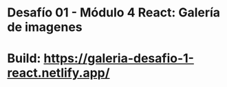 # Desafío 01 - Módulo 4 React: Galería de imagenes
# Build: https://galeria-desafio-1-react.netlify.app/
